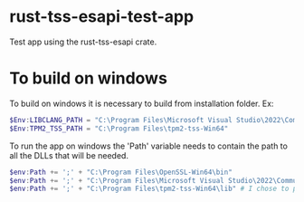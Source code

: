 # rust-tss-esapi-test-app
Test app using the rust-tss-esapi crate.


# To build on windows
To build on windows it is necessary to build from installation folder.
Ex:
```powershell
$Env:LIBCLANG_PATH = "C:\Program Files\Microsoft Visual Studio\2022\Community\VC\Tools\Llvm\x64\bin"
$Env:TPM2_TSS_PATH = "C:\Program Files\tpm2-tss-Win64"
```

To run the app on windows the 'Path' variable needs to contain
the path to all the DLLs that will be needed.
```powershell
$env:Path += ';' + "C:\Program Files\OpenSSL-Win64\bin"
$env:Path += ';' + "C:\Program Files\Microsoft Visual Studio\2022\Community\VC\Tools\Llvm\x64\bin"
$env:Path += ';' + "C:\Program Files\tpm2-tss-Win64\lib" # I chose to put the dlls in the lib folder.
```